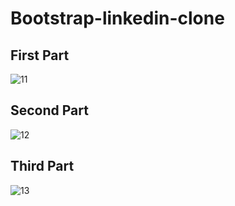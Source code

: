 # Bootstrap-linkedin-clone
## First Part
![11](https://user-images.githubusercontent.com/81578763/143913317-32d7d71d-b1fe-45bc-830c-130c3fa3e338.jpg)
## Second Part
![12](https://user-images.githubusercontent.com/81578763/143913336-d4a43440-2069-413f-a437-9dd0754bde85.jpg)
## Third Part
![13](https://user-images.githubusercontent.com/81578763/143913350-8834af9d-e2dd-447d-b173-d7c2fda2d72c.jpg)

